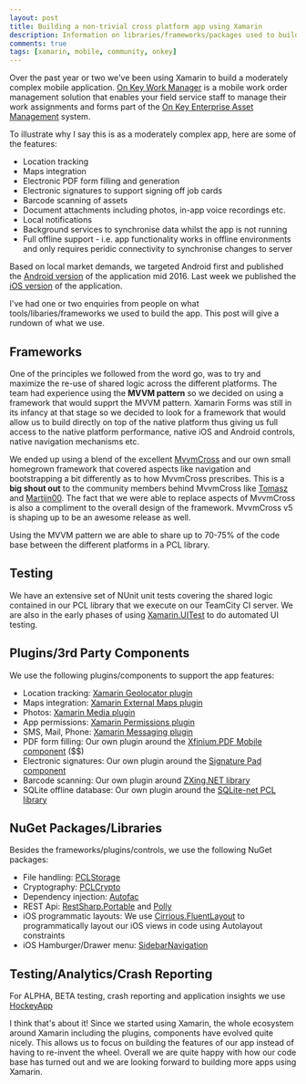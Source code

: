 ```yaml
---
layout: post
title: Building a non-trivial cross platform app using Xamarin
description: Information on libraries/frameworks/packages used to build a moderately complex Xamarin Android and iOS production app
comments: true
tags: [xamarin, mobile, community, onkey]
---
```


Over the past year or two we've been using Xamarin to build a moderately complex mobile application. [On Key Work Manager](http://www.on-key.com/functionality/mobile-work-manager-app/) is a mobile work order management solution that enables your field service staff to manage their work assignments and forms part of the [On Key Enterprise Asset Management](http://www.on-key.com/) system.  

To illustrate why I say this is as a moderately complex app, here are some of the features:
- Location tracking
- Maps integration
- Electronic PDF form filling and generation
- Electronic signatures to support signing off job cards
- Barcode scanning of assets
- Document attachments including photos, in-app voice recordings etc.
- Local notifications
- Background services to synchronise data whilst the app is not running
- Full offline support - i.e. app functionality works in offline environments and only requires peridic connectivity to synchronise changes to server

Based on local market demands, we targeted Android first and published the [Android version](https://play.google.com/store/apps/details?id=com.pragmaproducts.workmanager) of the application mid 2016.  Last week we published the [iOS version](https://itunes.apple.com/us/app/on-key-work-manager/id1223460234) of the application.  

I've had one or two enquiries from people on what tools/libaries/frameworks we used to build the app.  This post will give a rundown of what we use.

## Frameworks ##

One of the principles we followed from the word go, was to try and maximize the re-use of shared logic across the different platforms. The team had experience using the **MVVM pattern** so we decided on using a framework that would supprt the MVVM pattern.  Xamarin Forms was still in its infancy at that stage so we decided to look for a framework that would allow us to build directly on top of the native platform thus giving us full access to the native platform performance, native iOS and Android  controls, native navigation mechanisms etc.

We ended up using a blend of the excellent [MvvmCross](https://www.mvvmcross.com/) and our own small homegrown framework that covered aspects like navigation and bootstrapping a bit differently as to how MvvmCross prescribes.  This is a **big shout out** to the community members behind MvvmCross like [Tomasz](https://twitter.com/Cheesebaron) and [Martijn00](https://twitter.com/mhvdijk). The fact that we were able to replace aspects of MvvmCross is also a compliment to the overall design of the framework.  MvvmCross v5 is shaping up to be an awesome release as well.

Using the MVVM pattern we are able to share up to 70-75% of the code base between the different platforms in a PCL library.

## Testing ##

We have an extensive set of NUnit unit tests covering the shared logic contained in our PCL library that we execute on our TeamCity CI server.  We are also in the early phases of using [Xamarin.UITest](https://www.nuget.org/packages/Xamarin.UITest/) to do automated UI testing.

## Plugins/3rd Party Components ##

We use the following plugins/components to support the app features:
- Location tracking: [Xamarin Geolocator plugin](https://www.nuget.org/packages/Xam.Plugin.Geolocator)
- Maps integration: [Xamarin External Maps plugin](https://www.nuget.org/packages/Xam.Plugin.ExternalMaps/)
- Photos: [Xamarin Media plugin](https://www.nuget.org/packages/Xam.Plugin.Media)
- App permissions: [Xamarin Permissions plugin](https://www.nuget.org/packages/Plugin.Permissions/)
- SMS, Mail, Phone: [Xamarin Messaging plugin](https://www.nuget.org/packages/Xam.Plugins.Messaging/)
- PDF form filling: Our own plugin around the [Xfinium.PDF Mobile component](https://components.xamarin.com/view/xfinium-pdf-mobile-professional-edition) ($$)
- Electronic signatures: Our own plugin around the [Signature Pad component](https://components.xamarin.com/view/signature-pad)
- Barcode scanning: Our own plugin around [ZXing.NET library](https://www.nuget.org/packages/ZXing.Net.Mobile/)
- SQLite offline database: Our own plugin around the [SQLite-net PCL library](https://www.nuget.org/packages/sqlite-net-pcl/)

## NuGet Packages/Libraries ##

Besides the frameworks/plugins/controls, we use the following NuGet packages:
- File handling: [PCLStorage](https://www.nuget.org/packages/PCLStorage/)
- Cryptography: [PCLCrypto](https://www.nuget.org/packages/PCLCrypto/)
- Dependency injection: [Autofac](https://www.nuget.org/packages/Autofac/)
- REST Api: [RestSharp.Portable](https://www.nuget.org/packages/FubarCoder.RestSharp.Portable.HttpClient/) and [Polly](https://www.nuget.org/packages/Polly/)
- iOS programmatic layouts: We use [Cirrious.FluentLayout](https://www.nuget.org/packages/Cirrious.FluentLayout/) to programmatically layout our iOS views in code using Autolayout constraints
- iOS Hamburger/Drawer menu: [SidebarNavigation](https://www.nuget.org/packages/SidebarNavigation/)

## Testing/Analytics/Crash Reporting ##

For ALPHA, BETA testing, crash reporting and application insights we use [HockeyApp](https://www.hockeyapp.net/)

I think that's about it!  Since we started using Xamarin, the whole ecosystem around Xamarin including the plugins, components have evolved quite nicely. This allows us to focus on building the features of our app instead of having to re-invent the wheel. Overall we are quite happy with how our code base has turned out and we are looking forward to building more apps using Xamarin.